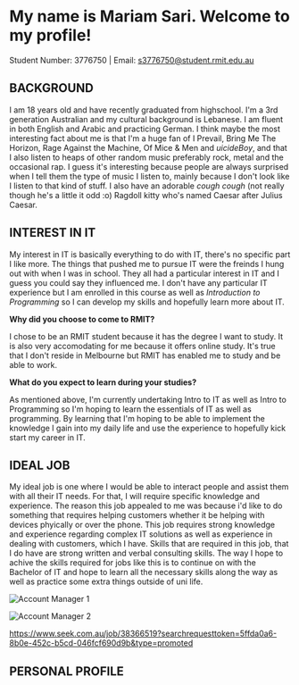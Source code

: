 # **My name is Mariam Sari. Welcome to my profile!**
  
Student Number: 3776750        |               Email: s3776750@student.rmit.edu.au

## **BACKGROUND**

I am 18 years old and have recently graduated from highschool. I'm a 3rd generation Australian and my cultural background is Lebanese. I am fluent in both English and Arabic and practicing German. I think maybe the most interesting fact about me is that I'm a huge fan of I Prevail, Bring Me The Horizon, Rage Against the Machine, Of Mice & Men and $uicideBoy$, and that I also listen to heaps of other random music preferably rock, metal and the occasional rap. I guess it's interesting because people are always surprised when I tell them the type of music I listen to, mainly because I don't look like I listen to that kind of stuff. I also have an adorable *cough cough* (not really though he's a little it odd :o) Ragdoll kitty who's named Caesar after Julius Caesar.  

## **INTEREST IN IT** 

My interest in IT is basically everything to do with IT, there's no specific part I like more. The things that pushed me to pursue IT were the freinds I hung out with when I was in school. They all had a particular interest in IT and I guess you could say they influenced me. I don't have any particular IT experience but I am enrolled in this course as well as *Introduction to Programming* so I can develop my skills and hopefully learn more about IT. 

**Why did you choose to come to RMIT?**

I chose to be an RMIT student because it has the degree I want to study. It is also very accomodating for me because it offers online study. It's true that I don't reside in Melbourne but RMIT has enabled me to study and be able to work.

**What do you expect to learn during your studies?**

As mentioned above, I'm currently undertaking Intro to IT as well as Intro to Programming so I'm hoping to learn the essentials of IT as well as programming. By learning that I'm hoping to be able to implement the knowledge I gain into my daily life and use the experience to hopefully kick start my career in IT.

## **IDEAL JOB**

My ideal job is one where I would be able to interact people and assist them with all their IT needs. For that, I will require specific knowledge and experience. The reason this job appealed to me was because i'd like to do something that requires helping customers whether it be helping with devices phyically or over the phone. This job requires strong knowledge and experience regarding complex IT solutions as well as experience in dealing with customers, which I have. Skills that are required in this job, that I do have are strong written and verbal consulting skills. The way I hope to achive the skills required for jobs like this is to continue on with the Bachelor of IT and hope to learn all the necessary skills along the way as well as practice some extra things outside of uni life. 



![Account Manager 1](https://user-images.githubusercontent.com/48013177/54404855-e6536600-4728-11e9-970d-32f212e6a58b.png)

![Account Manager 2](https://user-images.githubusercontent.com/48013177/54404905-084ce880-4729-11e9-9ba4-a6b7ccd54cbe.png)

https://www.seek.com.au/job/38366519?searchrequesttoken=5ffda0a6-8b0e-452c-b5cd-046fcf690d9b&type=promoted


## **PERSONAL PROFILE**










